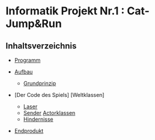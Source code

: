 # Informatik Projekt Nr.1 : Cat-Jump&Run


## Inhaltsverzeichnis

* [Programm](#Programm)
* [Aufbau](#Aufbau)
  * [Grundprinzip](#Grundprinzip)

* [Der Code des Spiels]
   [Weltklassen]
   * [Laser](#Laser)
   * [Sender](#Sender)
   [Actorklassen](#Empfänger)
   * [Hindernisse](#Hindernisse)

* [Endprodukt](#Endprodukt) 
